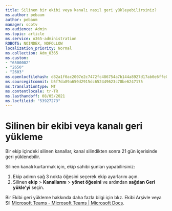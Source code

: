 ```yaml
---
title: Silinen bir ekibi veya kanalı nasıl geri yükleyebilirsiniz?
ms.author: pebaum
author: pebaum
manager: scotv
ms.audience: Admin
ms.topic: article
ms.service: o365-administration
ROBOTS: NOINDEX, NOFOLLOW
localization_priority: Normal
ms.collection: Adm_O365
ms.custom:
- "6500002"
- "2650"
- "2603"
ms.openlocfilehash: d82a1f0ac2007e2c7472fc486754a7b144a8927d17ab0e6ffe0fed6fd2ddf4e4
ms.sourcegitcommit: b5f7da89a650d2915dc652449623c78be6247175
ms.translationtype: MT
ms.contentlocale: tr-TR
ms.lasthandoff: 08/05/2021
ms.locfileid: "53927273"
---
```

# <a name="how-to-restore-a-deleted-team-or-channel"></a>Silinen bir ekibi veya kanalı geri yükleme

Bir ekip içindeki silinen kanallar, kanal silindikten sonra 21 gün içerisinde geri yüklenebilir.

Silinen kanalı kurtarmak için, ekip sahibi şunları yapabilirsiniz:

1. Ekip adının sağ 3 nokta öğesini seçerek ekip ayarlarını açın.
2. Silinen **ekip**  >  **Kanallarını**  >  **yönet öğesini** ve ardından **sağdan Geri yükle'yi** seçin.

Bir Ekibi geri yükleme hakkında daha fazla bilgi için bkz. Ekibi Arşivle veya Sil [Microsoft Teams - Microsoft Teams | Microsoft Docs](https://docs.microsoft.com/microsoftteams/archive-or-delete-a-team#restore-a-deleted-team).
